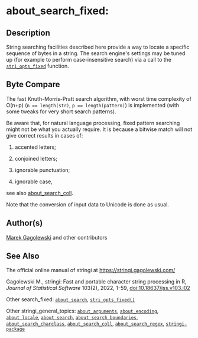 # about_search_fixed:

## Description

String searching facilities described here provide a way to locate a specific sequence of bytes in a string. The search engine\'s settings may be tuned up (for example to perform case-insensitive search) via a call to the [`stri_opts_fixed`](stri_opts_fixed.md) function.

## Byte Compare

The fast Knuth-Morris-Pratt search algorithm, with worst time complexity of O(n+p) (`n == length(str)`, `p == length(pattern)`) is implemented (with some tweaks for very short search patterns).

Be aware that, for natural language processing, fixed pattern searching might not be what you actually require. It is because a bitwise match will not give correct results in cases of:

1.  accented letters;

2.  conjoined letters;

3.  ignorable punctuation;

4.  ignorable case,

see also [about_search_coll](about_search_coll.md).

Note that the conversion of input data to Unicode is done as usual.

## Author(s)

[Marek Gagolewski](https://www.gagolewski.com/) and other contributors

## See Also

The official online manual of <span class="pkg">stringi</span> at <https://stringi.gagolewski.com/>

Gagolewski M., <span class="pkg">stringi</span>: Fast and portable character string processing in R, *Journal of Statistical Software* 103(2), 2022, 1-59, [doi:10.18637/jss.v103.i02](https://doi.org/10.18637/jss.v103.i02)

Other search_fixed: [`about_search`](about_search.md), [`stri_opts_fixed()`](stri_opts_fixed.md)

Other stringi_general_topics: [`about_arguments`](about_arguments.md), [`about_encoding`](about_encoding.md), [`about_locale`](about_locale.md), [`about_search`](about_search.md), [`about_search_boundaries`](about_search_boundaries.md), [`about_search_charclass`](about_search_charclass.md), [`about_search_coll`](about_search_coll.md), [`about_search_regex`](about_search_regex.md), [`stringi-package`](stringi-package.md)
